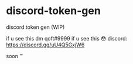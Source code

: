 # discord-token-gen
discord token gen (WIP)


if u see this dm qoft#9999 if u see this :flushed:
discord: https://discord.gg/uU4Q5GxjW6

soon :tm:
